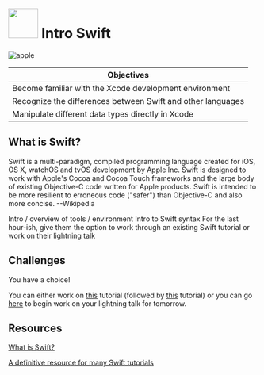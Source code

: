 # <img src="https://cloud.githubusercontent.com/assets/7833470/10899314/63829980-8188-11e5-8cdd-4ded5bcb6e36.png" height="60"> Intro Swift

![apple](https://cloud.githubusercontent.com/assets/8397980/12562485/4dcc9c6c-c35a-11e5-98de-a56164ce0890.png)

| Objectives |
|------------|
| Become familiar with the Xcode development environment |
| Recognize the differences between Swift and other languages |
| Manipulate different data types directly in Xcode |

## What is Swift?

Swift is a multi-paradigm, compiled programming language created for iOS, OS X, watchOS and tvOS development by Apple Inc. Swift is designed to work with Apple's Cocoa and Cocoa Touch frameworks and the large body of existing Objective-C code written for Apple products. Swift is intended to be more resilient to erroneous code ("safer") than Objective-C and also more concise.  --Wikipedia



Intro / overview of tools / environment
Intro to Swift syntax
For the last hour-ish, give them the option to work through an existing Swift tutorial or work on their lightning talk

## Challenges

You have a choice!

You can either work on <a href="http://www.raywenderlich.com/114148/learn-to-code-ios-apps-with-swift-tutorial-1-welcome-to-programming" target="_blank">this</a> tutorial (followed by <a href="http://www.raywenderlich.com/115253/swift-2-tutorial-a-quick-start" target="_blank">this</a> tutorial) or you can go <a href="https://github.com/sf-wdi-24/lightning-talks" target="_blank">here</a> to begin work on your lightning talk for tomorrow.

## Resources

<a href="https://developer.apple.com/swift/" target="_blank">What is Swift?</a>

<a href="http://www.learnswift.tips/" target="_blank">A definitive resource for many Swift tutorials</a>
